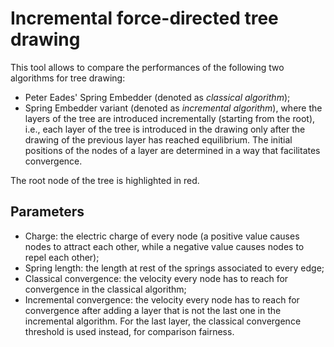# Incremental force-directed tree drawing

This tool allows to compare the performances of the following two algorithms for tree drawing:

* Peter Eades' Spring Embedder (denoted as _classical algorithm_);
* Spring Embedder variant (denoted as _incremental algorithm_), where the layers of the tree are introduced
incrementally (starting from the root), i.e., each layer of the tree is introduced in the drawing only after the drawing
of the previous layer has reached equilibrium. The initial positions of the nodes of a layer are determined in a way
that facilitates convergence.

The root node of the tree is highlighted in red.

## Parameters

* Charge: the electric charge of every node (a positive value causes nodes to attract each other, while a negative value
causes nodes to repel each other);
* Spring length: the length at rest of the springs associated to every edge;
* Classical convergence: the velocity every node has to reach for convergence in the classical algorithm;
* Incremental convergence: the velocity every node has to reach for convergence after adding a layer that is not the
last one in the incremental algorithm. For the last layer, the classical convergence threshold is used instead, for
comparison fairness.